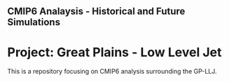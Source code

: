 ## CMIP6 Analaysis - Historical and Future Simulations
# Project: Great Plains - Low Level Jet
This is a repository focusing on CMIP6 analysis surrounding the GP-LLJ. 
